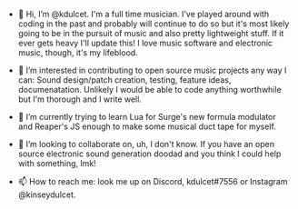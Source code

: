- 👋 Hi, I’m @kdulcet. I'm a full time musician. I've played around with coding in the past and probably will continue to do so but it's most likely going to be in the pursuit of music and also pretty lightweight stuff. If it ever gets heavy I'll update this! I love music software and electronic music, though, it's my lifeblood.

- 👀 I’m interested in contributing to open source music projects any way I can: Sound design/patch creation, testing, feature ideas, documenatation. Unlikely I would be able to code anything worthwhile but I'm thorough and I write well.

- 🌱 I’m currently trying to learn Lua for Surge's new formula modulator and Reaper's JS enough to make some musical duct tape for myself.
- 💞️ I’m looking to collaborate on, uh, I don't know. If you have an open source electronic sound generation doodad and you think I could help with something, lmk!
- 📫 How to reach me: look me up on Discord, kdulcet#7556 or Instagram @kinseydulcet.

<!---
kdulcet/kdulcet is a ✨ special ✨ repository because its `README.md` (this file) appears on your GitHub profile.
You can click the Preview link to take a look at your changes.
--->
